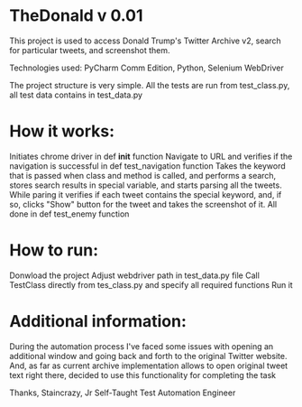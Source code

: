 # TheDonald v 0.01

This project is used to access Donald Trump's Twitter Archive v2, search for particular tweets, and screenshot them.

Technologies used: PyCharm Comm Edition, Python, Selenium WebDriver

The project structure is very simple. All the tests are run from test_class.py, all test data contains in test_data.py

# How it works:

Initiates chrome driver in def __init__ function
Navigate to URL and verifies if the navigation is successful in def test_navigation function
Takes the keyword that is passed when class and method is called, and performs a search, stores search results in special variable, and starts parsing
all the tweets. While paring it verifies if each tweet contains the special keyword, and, if so, clicks "Show" button for the tweet and takes the screenshot of it.
All done in def test_enemy function


# How to run:

Donwload the project 
Adjust webdriver path in test_data.py file
Call TestClass directly from tes_class.py and specify all required functions
Run it

# Additional information:

During the automation process I've faced some issues with opening an additional window and going back and forth to the original Twitter website. And, as far as current 
archive implementation allows to open original tweet text right there, decided to use this functionality for completing the task




Thanks,
Staincrazy, 
Jr Self-Taught Test Automation Engineer 




